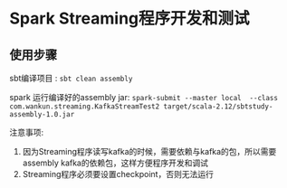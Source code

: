 # Spark Streaming程序开发和测试

## 使用步骤

sbt编译项目 : `sbt clean assembly`

spark 运行编译好的assembly jar: `spark-submit --master local  --class com.wankun.streaming.KafkaStreamTest2 target/scala-2.12/sbtstudy-assembly-1.0.jar`

注意事项:
1. 因为Streaming程序读写kafka的时候，需要依赖与kafka的包，所以需要assembly kafka的依赖包，这样方便程序开发和调试
2. Streaming程序必须要设置checkpoint，否则无法运行
